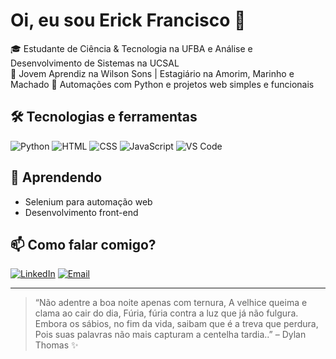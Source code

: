 # Oi, eu sou Erick Francisco 👋

🎓 Estudante de Ciência & Tecnologia na UFBA e Análise e Desenvolvimento de Sistemas na UCSAL  
💼 Jovem Aprendiz na Wilson Sons | Estagiário na Amorim, Marinho e Machado 
🚀 Automações com Python e projetos web simples e funcionais

## 🛠️ Tecnologias e ferramentas
![Python](https://img.shields.io/badge/-Python-05122A?style=flat&logo=python)
![HTML](https://img.shields.io/badge/-HTML5-05122A?style=flat&logo=html5)
![CSS](https://img.shields.io/badge/-CSS3-05122A?style=flat&logo=css3)
![JavaScript](https://img.shields.io/badge/-JavaScript-05122A?style=flat&logo=javascript)
![VS Code](https://img.shields.io/badge/-VS%20Code-05122A?style=flat&logo=visual-studio-code)

## 🌱 Aprendendo

- Selenium para automação web
- Desenvolvimento front-end

## 📫 Como falar comigo?
[![LinkedIn](https://img.shields.io/badge/-LinkedIn-0077B5?style=flat&logo=linkedin&logoColor=white)](https://www.linkedin.com/in/erick-francisco-de-jesus-santos-28a756274)
[![Email](https://img.shields.io/badge/-Email-D14836?style=flat&logo=gmail&logoColor=white)](mailto:erickfranciscojs@hotmail.com)

---

> “Não adentre a boa noite apenas com ternura, A velhice queima e clama ao cair do dia, Fúria, fúria contra a luz que já não fulgura. Embora os sábios, no fim da vida, saibam que é a treva que perdura, Pois suas palavras não mais capturam a centelha tardia..” – Dylan Thomas ✨
